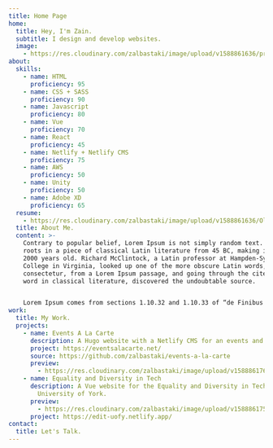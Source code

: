 ```yaml
---
title: Home Page
home:
  title: Hey, I'm Zain.
  subtitle: I design and develop websites.
  image:
    - https://res.cloudinary.com/zalbastaki/image/upload/v1588861636/profile-pic.jpg
about:
  skills:
    - name: HTML
      proficiency: 95
    - name: CSS + SASS
      proficiency: 90
    - name: Javascript
      proficiency: 80
    - name: Vue
      proficiency: 70
    - name: React
      proficiency: 45
    - name: Netlify + Netlify CMS
      proficiency: 75
    - name: AWS
      proficiency: 50
    - name: Unity
      proficiency: 50
    - name: Adobe XD
      proficiency: 65
  resume:
    - https://res.cloudinary.com/zalbastaki/image/upload/v1588861636/OldZainAlbastakiCV.pdf
  title: About Me.
  content: >-
    Contrary to popular belief, Lorem Ipsum is not simply random text. It  has
    roots in a piece of classical Latin literature from 45 BC, making it over
    2000 years old. Richard McClintock, a Latin professor at Hampden-Sydney
    College in Virginia, looked up one of the more obscure Latin words,
    consectetur, from a Lorem Ipsum passage, and going through the cites of the
    word in classical literature, discovered the undoubtable source.


    Lorem Ipsum comes from sections 1.10.32 and 1.10.33 of “de Finibus  Bonorum et Malorum” (The Extremes of Good and Evil) by Cicero, written in 45 BC. This book is a treatise on the theory of ethics, very popular during the Renaissance. The first line of Lorem Ipsum, “Lorem ipsum dolor sit amet..”, comes from a line in section 1.10.32.
work:
  title: My Work.
  projects:
    - name: Events A La Carte
      description: A Hugo website with a Netlify CMS for an events and weddings planner.
      project: https://eventsalacarte.net/
      source: https://github.com/zalbastaki/events-a-la-carte
      preview:
        - https://res.cloudinary.com/zalbastaki/image/upload/v1588861761/eventsalacarte-preview.png
    - name: Equality and Diversity in Tech
      description: A Vue website for the Equality and Diversity in Tech society at the
        University of York.
      preview:
        - https://res.cloudinary.com/zalbastaki/image/upload/v1588861754/edit-preview.png
      project: https://edit-uofy.netlify.app/
contact:
  title: Let's Talk.
---
```

